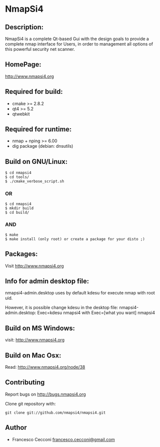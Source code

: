 # NmapSi4

## Description:

NmapSi4 is a complete Qt-based Gui with the design goals to provide a complete nmap 
interface for Users, in order to management all options of this powerful 
security net scanner.

## HomePage:

<http://www.nmapsi4.org>

## Required for build:

* cmake >= 2.8.2
* qt4 >= 5.2
* qtwebkit

## Required for runtime:

* nmap + nping >= 6.00
* dig package (debian: dnsutils)

## Build on GNU/Linux:

    $ cd nmapsi4
    $ cd tools/
    $ ./cmake_verbose_script.sh

### OR

    $ cd nmapsi4
    $ mkdir build
    $ cd build/

### AND 

    $ make
    $ make install (only root) or create a package for your disto ;)

## Packages:

Visit <http://www.nmapsi4.org>

## Info for admin desktop file:

nmapsi4-admin.desktop uses by default kdesu for execute nmap with root uid. 

However, it is possible change kdesu in the desktop file:
nmapsi4-admin.desktop: Exec=kdesu nmapsi4 with Exec=[what you want] nmapsi4

## Build on MS Windows:

visit: <http://www.nmapsi4.org>

## Build on Mac Osx:

Read: <http://www.nmapsi4.org/node/38>

## Contributing

Report bugs on <http://bugs.nmapsi4.org>

Clone git repository with:

    git clone git://github.com/nmapsi4/nmapsi4.git

## Author

- Francesco Cecconi <francesco.cecconi@gmail.com>
